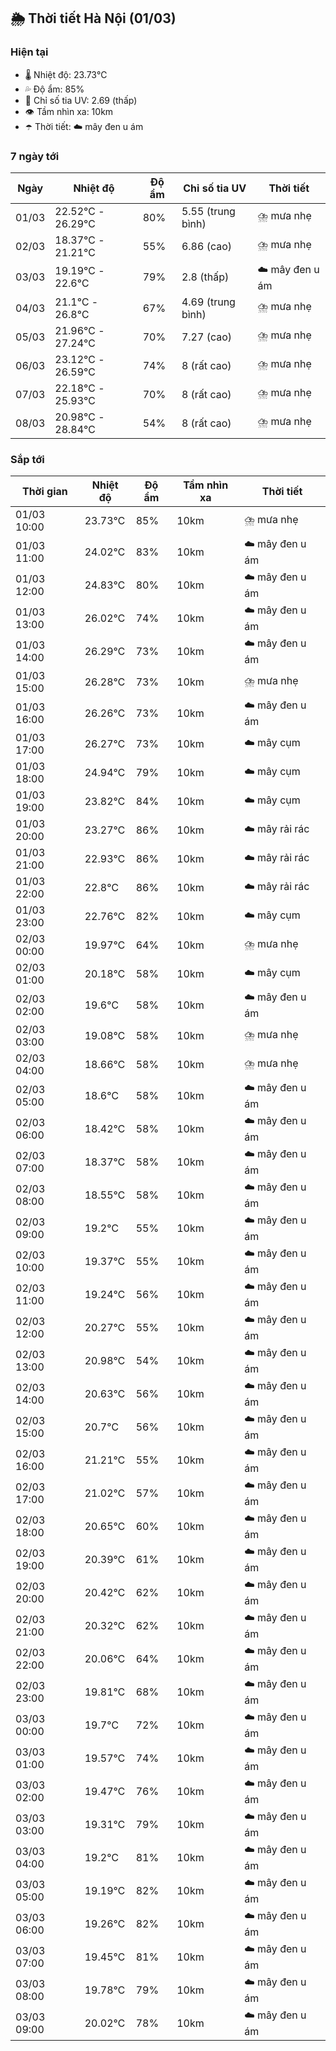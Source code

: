 ## 🌦️ Thời tiết Hà Nội (01/03)

### Hiện tại

- 🌡️ Nhiệt độ: 23.73℃
- 💦 Độ ẩm: 85%
- 🌟 Chỉ số tia UV: 2.69 (thấp)
- 👁️ Tầm nhìn xa: 10km
- ☂️ Thời tiết: ☁️ mây đen u ám

### 7 ngày tới

| Ngày | Nhiệt độ | Độ ẩm | Chỉ số tia UV | Thời tiết |
| --- | --- | --- | --- | --- |
| 01/03 | 22.52℃ - 26.29℃ | 80% | 5.55 (trung bình) | ⛈️ mưa nhẹ |
| 02/03 | 18.37℃ - 21.21℃ | 55% | 6.86 (cao) | ⛈️ mưa nhẹ |
| 03/03 | 19.19℃ - 22.6℃ | 79% | 2.8 (thấp) | ☁️ mây đen u ám |
| 04/03 | 21.1℃ - 26.8℃ | 67% | 4.69 (trung bình) | ⛈️ mưa nhẹ |
| 05/03 | 21.96℃ - 27.24℃ | 70% | 7.27 (cao) | ⛈️ mưa nhẹ |
| 06/03 | 23.12℃ - 26.59℃ | 74% | 8 (rất cao) | ⛈️ mưa nhẹ |
| 07/03 | 22.18℃ - 25.93℃ | 70% | 8 (rất cao) | ⛈️ mưa nhẹ |
| 08/03 | 20.98℃ - 28.84℃ | 54% | 8 (rất cao) | ⛈️ mưa nhẹ |

### Sắp tới

| Thời gian | Nhiệt độ | Độ ẩm | Tầm nhìn xa | Thời tiết |
| --- | --- | --- | --- | --- |
| 01/03 10:00 | 23.73℃ | 85% | 10km | ⛈️ mưa nhẹ |
| 01/03 11:00 | 24.02℃ | 83% | 10km | ☁️ mây đen u ám |
| 01/03 12:00 | 24.83℃ | 80% | 10km | ☁️ mây đen u ám |
| 01/03 13:00 | 26.02℃ | 74% | 10km | ☁️ mây đen u ám |
| 01/03 14:00 | 26.29℃ | 73% | 10km | ☁️ mây đen u ám |
| 01/03 15:00 | 26.28℃ | 73% | 10km | ⛈️ mưa nhẹ |
| 01/03 16:00 | 26.26℃ | 73% | 10km | ☁️ mây đen u ám |
| 01/03 17:00 | 26.27℃ | 73% | 10km | ☁️ mây cụm |
| 01/03 18:00 | 24.94℃ | 79% | 10km | ☁️ mây cụm |
| 01/03 19:00 | 23.82℃ | 84% | 10km | ☁️ mây cụm |
| 01/03 20:00 | 23.27℃ | 86% | 10km | ☁️ mây rải rác |
| 01/03 21:00 | 22.93℃ | 86% | 10km | ☁️ mây rải rác |
| 01/03 22:00 | 22.8℃ | 86% | 10km | ☁️ mây rải rác |
| 01/03 23:00 | 22.76℃ | 82% | 10km | ☁️ mây cụm |
| 02/03 00:00 | 19.97℃ | 64% | 10km | ⛈️ mưa nhẹ |
| 02/03 01:00 | 20.18℃ | 58% | 10km | ☁️ mây cụm |
| 02/03 02:00 | 19.6℃ | 58% | 10km | ☁️ mây đen u ám |
| 02/03 03:00 | 19.08℃ | 58% | 10km | ⛈️ mưa nhẹ |
| 02/03 04:00 | 18.66℃ | 58% | 10km | ⛈️ mưa nhẹ |
| 02/03 05:00 | 18.6℃ | 58% | 10km | ☁️ mây đen u ám |
| 02/03 06:00 | 18.42℃ | 58% | 10km | ☁️ mây đen u ám |
| 02/03 07:00 | 18.37℃ | 58% | 10km | ☁️ mây đen u ám |
| 02/03 08:00 | 18.55℃ | 58% | 10km | ☁️ mây đen u ám |
| 02/03 09:00 | 19.2℃ | 55% | 10km | ☁️ mây đen u ám |
| 02/03 10:00 | 19.37℃ | 55% | 10km | ☁️ mây đen u ám |
| 02/03 11:00 | 19.24℃ | 56% | 10km | ☁️ mây đen u ám |
| 02/03 12:00 | 20.27℃ | 55% | 10km | ☁️ mây đen u ám |
| 02/03 13:00 | 20.98℃ | 54% | 10km | ☁️ mây đen u ám |
| 02/03 14:00 | 20.63℃ | 56% | 10km | ☁️ mây đen u ám |
| 02/03 15:00 | 20.7℃ | 56% | 10km | ☁️ mây đen u ám |
| 02/03 16:00 | 21.21℃ | 55% | 10km | ☁️ mây đen u ám |
| 02/03 17:00 | 21.02℃ | 57% | 10km | ☁️ mây đen u ám |
| 02/03 18:00 | 20.65℃ | 60% | 10km | ☁️ mây đen u ám |
| 02/03 19:00 | 20.39℃ | 61% | 10km | ☁️ mây đen u ám |
| 02/03 20:00 | 20.42℃ | 62% | 10km | ☁️ mây đen u ám |
| 02/03 21:00 | 20.32℃ | 62% | 10km | ☁️ mây đen u ám |
| 02/03 22:00 | 20.06℃ | 64% | 10km | ☁️ mây đen u ám |
| 02/03 23:00 | 19.81℃ | 68% | 10km | ☁️ mây đen u ám |
| 03/03 00:00 | 19.7℃ | 72% | 10km | ☁️ mây đen u ám |
| 03/03 01:00 | 19.57℃ | 74% | 10km | ☁️ mây đen u ám |
| 03/03 02:00 | 19.47℃ | 76% | 10km | ☁️ mây đen u ám |
| 03/03 03:00 | 19.31℃ | 79% | 10km | ☁️ mây đen u ám |
| 03/03 04:00 | 19.2℃ | 81% | 10km | ☁️ mây đen u ám |
| 03/03 05:00 | 19.19℃ | 82% | 10km | ☁️ mây đen u ám |
| 03/03 06:00 | 19.26℃ | 82% | 10km | ☁️ mây đen u ám |
| 03/03 07:00 | 19.45℃ | 81% | 10km | ☁️ mây đen u ám |
| 03/03 08:00 | 19.78℃ | 79% | 10km | ☁️ mây đen u ám |
| 03/03 09:00 | 20.02℃ | 78% | 10km | ☁️ mây đen u ám |
